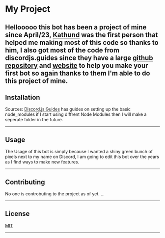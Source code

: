 # My Project
Hellooooo this bot has been a project of mine since April/23, [Kathund](https://github.com/Kathund) was the first person that helped me making most of this code so thanks to him, I also got most of the code from discordjs.guides
since they have a large [github repository](https://github.com/discordjs/guide/tree/main/code-samples) and [website](https://discordjs.guide/) to help you make your first bot so again thanks to them I'm able to do this project of mine.
---

## Installation
Sources: [Discord.js Guides](https://discordjs.guide/preparations/) has guides on setting up the basic node_modules if I start using diffrent Node Modules then I will make a seperate folder in the future.

---

## Usage
The Usage of this bot is simply because I wanted a shiny green bunch of pixels next to my name on Discord, I am going to edit this bot over the years as I find ways to make new features.

---

## Contributing
No one is controbuting to the project as of yet.
...

---

## License
[MIT](https://github.com/SugnaXD/DBot/blob/main/LICENSE)

---
